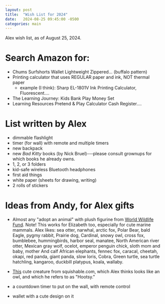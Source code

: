 ```yaml
---
layout: post
title:  "Wish List for 2024"
date:   2024-08-25 09:45:00 -0500
categories: main
---
```


Alex wish list, as of August 25, 2024.

# Search Amazon for:

- Chums Surfshorts Wallet Lightweight Zippered... (buffalo pattern)
- Printing calculator that uses REGULAR paper and ink, NOT thermal paper
    - example (I think): Sharp EL-1801V Ink Printing Calculator, Fluorescent....
- The Learning Journey: Kids Bank Play Money Set
- Learning Resources Pretend & Play Calculator Cash Register....



# List written by Alex

- dimmable flashlight
- timer (for wall) with remote and multiple timers
- new backpack
- new *Bad Kitty* books (by Nick Bruel)---please consult grownups for which books he already owns.
- 1, 2, or 3 folders
- kid-safe wireless Bluetooth headphones
- first aid things
- white paper (sheets for drawing, writing)
- 2 rolls of stickers


# Ideas from Andy, for Alex gifts

- Almost any "adopt an animal" with plush figurine from [World
  Wildlife
  Fund](https://gifts.worldwildlife.org/gift-center/gifts/Species-Adoptions.aspx?sort=2).
  Note! This works for Elizabeth too, especially for cute marine
  mammals. Alex likes: sea otter, narwhal, arctic fox, Polar Bear,
  bald Eagle, pygmy rabbit, Prairie dog, Cardinal, snowy owl, cross
  fox, bumblebee, hummingbirds, harbor seal, manatee, North American
  river otter, Mexican gray wolf, ocelot, emperor penguin chick, sloth
  mom and baby, mother And calf African elephants, fennec fox,
  caracal, cheetah, okapi, red panda, giant panda, slow loris, Cobra,
  Green turtle, sea turtle hatchling, kangaroo, duckbill platypus,
  koala, wallaby.

- [This](https://www.squishable.com/mm5/merchant.mvc?Screen=PROD&Product_Code=mini_plague_doctor_7)
    cute creature from squishable.com, which Alex thinks looks like an
    owl, and which he refers to as "Hootsy."

- a countdown timer to put on the wall, with remote control

- wallet with a cute design on it
